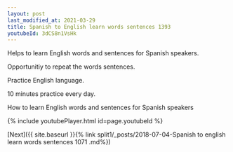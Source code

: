 ```yaml
---
layout: post
last_modified_at: 2021-03-29
title: Spanish to English learn words sentences 1393 
youtubeId: 3dCS8n1VsHk
---
```

 
 
Helps to learn English words and sentences for Spanish speakers.

Opportunitiy to repeat the words sentences. 

Practice English language. 
 
10 minutes practice every day. 
 
How to learn English words and sentences for Spanish speakers 
 
{% include youtubePlayer.html id=page.youtubeId %}
 
 
[Next]({{ site.baseurl }}{% link  split1/_posts/2018-07-04-Spanish to english learn words sentences 1071 .md%})
 
